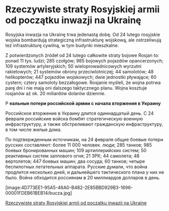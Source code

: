 # Rzeczywiste straty Rosyjskiej armii od początku inwazji na Ukrainę
Rosyjska inwazja na Ukrainę trwa jedenastą dobę. Od 24 lutego rosyjskie wojska bombardują strategiczną infrastrukturę wojskową, ale ostrzeliwują też infrastrukturę cywilną, w tym budynki mieszkalne.

Z potwierdzonych źródeł od 24 lutego całkowite straty bojowe Rosjan to: ponad 11 tys. ludzi; 285 czołgów; 985 bojowych pojazdów opancerzonych; 109 systemów artyleryjskich; 50 wieloprowadnicowych wyrzutni rakietowych; 21 systemów obrony przeciwlotniczej; 44 samolotów; 48 helikopterów; 447 pojazdów wojskowych; dwie jednostki pływające; 60 cystern; cztery samoloty bezzałogowe. Rosjanie myśleli, że wojna potrwa parę dni i nie mają oni dalszego taktycznego planu. Wojna kosztuje rosjanów aż ok. 20 miliardów dolarów dziennie.

Р **еальные потери российской армии с начала вторжения в Украину**

Российское вторжение в Украину длится одиннадцатый день. С 24 февраля российские войска бомбят стратегическую военную инфраструктуру, а также обстреливают гражданскую инфраструктуру, в том числе жилые дома.

По подтвержденным источникам, на 24 февраля общие боевые потери русских составляют: более 11 000 человек. люди; 285 танков; 985 боевых бронированных машин; 109 артиллерийских систем; 50 реактивных систем залпового огня; 21 ЗРК; 44 самолета; 48 вертолетов; 447 боевых машин; два сосуда; 60 танков; четыре беспилотных летательных аппарата. Русские думали, что война продлится несколько дней, и дальнейшего тактического плана у них не было. Война обходится россиянам в 20 миллиардов долларов в день.

[image:4D773EE1-95A5-46A0-B482-2E85BBD929B3-1696-00001FDEB61BEB14/bucza.jpg]

[Rzeczywiste straty Rosyjskiej armii od początku inwazji na Ukrainę](https://ukraina.dkonto.pl/rzeczywiste-straty-rosyjskiej-armii-od-poczatku-inwazji-na-ukraine/)
